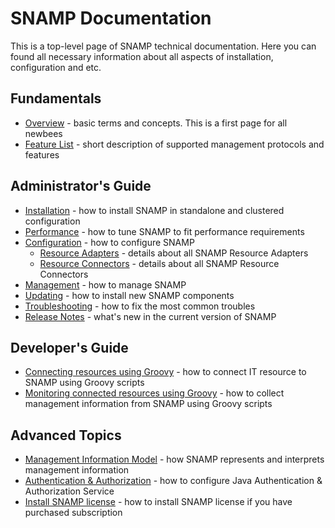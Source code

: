 SNAMP Documentation
====
This is a top-level page of SNAMP technical documentation. Here you can found all necessary information about all aspects of installation, configuration and etc.

## Fundamentals

* [Overview](overview.md) - basic terms and concepts. This is a first page for all newbees
* [Feature List](features.md) - short description of supported management protocols and features

## Administrator's Guide

* [Installation](installation.md) - how to install SNAMP in standalone and clustered configuration
* [Performance](performance.md) - how to tune SNAMP to fit performance requirements
* [Configuration](configuration.md) - how to configure SNAMP
  * [Resource Adapters](adapters/introduction.md) - details about all SNAMP Resource Adapters
  * [Resource Connectors](connectors/introduction.md) - details about all SNAMP Resource Connectors
* [Management](mgmt.md) - how to manage SNAMP
* [Updating](updating.md) - how to install new SNAMP components
* [Troubleshooting](troubleshooting.md) - how to fix the most common troubles
* [Release Notes](ReleaseNotes.md) - what's new in the current version of SNAMP

## Developer's Guide

* [Connecting resources using Groovy](connectors/groovy-connector.md) - how to connect IT resource to SNAMP using Groovy scripts
* [Monitoring connected resources using Groovy](adapters/groovy-adapter.md) - how to collect management information from SNAMP using Groovy scripts

## Advanced Topics

* [Management Information Model](inform_model.md) - how SNAMP represents and interprets management information
* [Authentication & Authorization](jaas.md) - how to configure Java Authentication & Authorization Service
* [Install SNAMP license](install-license.md) - how to install SNAMP license if you have purchased subscription
